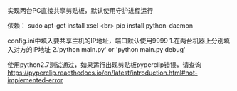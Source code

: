 实现两台PC直接共享剪贴板，默认使用守护进程运行

依赖：
sudo apt-get install xsel \<br>
pip install python-daemon

config.ini中填入要共享主机的IP地址，端口默认使用9999
1.在两台机器上分别填入对方的IP地址
2.'python main.py' or 'python main.py debug'

使用python2.7测试通过，如果运行出现剪贴板pyperclip错误，请查询
https://pyperclip.readthedocs.io/en/latest/introduction.html#not-implemented-error

